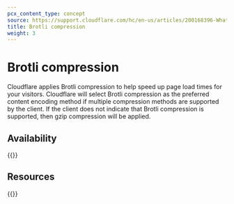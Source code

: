 ```yaml
---
pcx_content_type: concept
source: https://support.cloudflare.com/hc/en-us/articles/200168396-What-will-Cloudflare-compress-
title: Brotli compression
weight: 3
---
```


# Brotli compression

Cloudflare applies Brotli compression to help speed up page load times for your visitors. Cloudflare will select Brotli compression as the preferred content encoding method if multiple compression methods are supported by the client. If the client does not indicate that Brotli compression is supported, then gzip compression will be applied.

## Availability

{{<feature-table id="speed.brotli">}}

## Resources

{{<directory-listing>}}